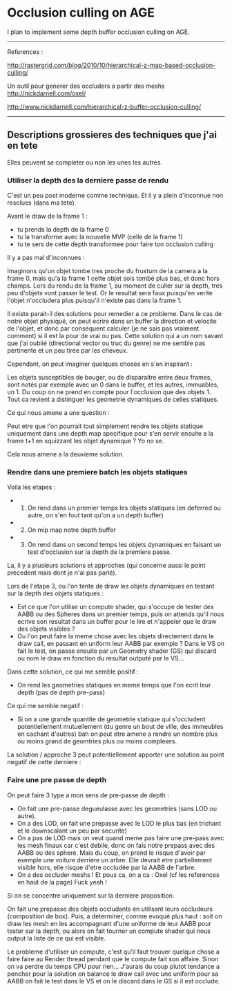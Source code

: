 # Occlusion culling on AGE

I plan to implement some depth buffer occlusion culling on AGE.

------------------------------------

References :

http://rastergrid.com/blog/2010/10/hierarchical-z-map-based-occlusion-culling/

Un outil pour generer des occluders a partir des meshs
http://nickdarnell.com/oxel/

http://www.nickdarnell.com/hierarchical-z-buffer-occlusion-culling/

--------------------------------------

## Descriptions grossieres des techniques que j'ai en tete

Elles peuvent se completer ou non les unes les autres.

### Utiliser la depth des la derniere passe de rendu

C'est un peu post moderne comme technique. Et il y a plein d'inconnue non resolues (dans ma tete).

Avant le draw de la frame 1 :
- tu prends la depth de la frame 0
- tu la transforme avec la nouvelle MVP (celle de la frame 1)
- tu te sers de cette depth transformee pour faire ton occlusion culling

Il y a pas mal d'inconnues :

Imaginons qu'un objet tombe tres proche du frustum de la camera a la frame 0, mais qu'a la frame 1 cette objet sois tombé plus bas, et donc hors champs.
Lors du rendu de la frame 1, au moment de culler sur la depth, tres peu d'objets vont passer le test. Or le resultat sera faux puisqu'en verite l'objet n'occludera plus puisqu'il n'existe pas dans la frame 1.

Il existe parait-il des solutions pour remedier a ce probleme. Dans le cas de notre objet physiqué, on peut ecrire dans un buffer la direction et velocite de l'objet, et donc par consequent calculer (je ne sais pas vraiment comment) si il est la pour de vrai ou pas.
Cette solution qui a un nom savant que j'ai oublié (directional vector ou truc du genre) ne me semble pas pertinente et un peu tirée par les cheveux.

Cependant, on peut imaginer quelques choses en s'en inspirant :

Les objets susceptibles de bouger, ou de disparaitre entre deux frames, sont notés par exemple avec un 0 dans le buffer, et les autres, immuables, un 1. Du coup on ne prend en compte pour l'occlusion que des objets 1.
Tout ca revient a distinguer les geometrie dynamiques de celles statiques.

Ce qui nous amene a une question :

Peut etre que l'on pourrait tout simplement rendre les objets statique uniquement dans une depth map specifique pour s'en servir ensuite a la frame t+1 en squizzant les objet dynamique ? Yo no se.

Cela nous amene a la deuxieme solution.

### Rendre dans une premiere batch les objets statiques

Voila les etapes :
- 1) On rend dans un premier temps les objets statiques (en deferred ou autre, on s'en fout tant qu'on a un depth buffer)
- 2) On mip map notre depth buffer
- 3) On rend dans un second temps les objets dynamiques en faisant un test d'occlusion sur la depth de la premiere passe.

La, il y a plusieurs solutions et approches (qui concerne aussi le point precedent mais dont je n'ai pas parlé).

Lors de l'etape 3, ou l'on tente de draw les objets dynamiques en testant sur la depth des objets statiques :
- Est ce que l'on utilise un compute shader, qui s'occupe de tester des AABB ou des Spheres dans un premier temps, puis on attends qu'il nous ecrive son resultat dans un buffer pour le lire et n'appeler que le draw des objets visibles ?
- Ou l'on peut faire la meme chose avec les objets directement dans le draw call, en passant en uniform leur AABB par exemple ? Dans le VS on fait le test, on passe ensuite par un Geometry shader (GS) qui discard ou nom le draw en fonction du resultat outputé par le VS...

Dans cette solution, ce qui me semble positif :
- On rend les geometries statiques en meme temps que l'on ecrit leur depth (pas de depth pre-pass)

Ce qui me semble negatif :
- Si on a une grande quantite de geometrie statique qui s'occludent potentiellement mutuellement (du genre un bout de ville, des immeubles en cachant d'autres) bah on peut etre amene a rendre un nombre plus ou moins grand de geomtries plus ou moins complexes.

La solution / approche 3 peut potentiellement apporter une solution au point negatif de cette derniere :

### Faire une pre passe de depth

On peut faire 3 type a mon sens de pre-passe de depth :
- On fait une pre-passe degueulasse avec les geometries (sans LOD ou autre).
- On a des LOD, on fait une prepasse avec le LOD le plus bas (en trichant et le downscalant un peu par securite)
- On a pas de LOD mais on veut quand meme pas faire une pre-pass avec les mesh finaux car c'est debile, donc on fais notre prepass avec des AABB ou des sphere. Mais du coup, on prend le risque d'avoir par exemple une voiture derriere un arbre. Elle devrait etre partiellement visible hors, elle risque d'etre occludée par la AABB de l'arbre.
- On a des occluder meshs ! Et pous ca, on a ca : Oxel (cf les references en haut de la page) Fuck yeah !

Si on se concentre uniquement sur la derniere proposition.

On fait une prepasse des objets occludants en utilisant leurs occludeurs (composition de box).
Puis, a determiner, comme evoqué plus haut : soit on draw les mesh en les accompagnant d'une uniforme de leur AABB pour tester sur la depth, ou alors on fait tourner un compute shader qui nous output la liste de ce qui est visible.

Le probleme d'utiliser un compute, c'est qu'il faut trouver quelque chose a faire faire au Render thread pendant que le compute fait son affaire. Sinon on va perdre du temps CPU pour rien... J'aurais du coup plutot tendance a pencher pour la solution on balance le draw call avec une uniform pour sa AABB on fait le test dans le VS et on le discard dans le GS si il est occlude.



